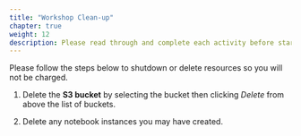 ```yaml
---
title: "Workshop Clean-up"
chapter: true
weight: 12
description: Please read through and complete each activity before starting the next.
---
```


Please follow the steps below to shutdown or delete resources so you will not be charged.

1. Delete the **S3 bucket** by selecting the bucket then clicking *Delete* from above the list of buckets.

2. Delete any notebook instances you may have created.
